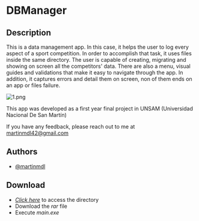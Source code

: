 # DBManager

## Description

This is a data management app.
In this case, it helps the user to log every aspect of a sport competition.
In order to accomplish that task, it uses files inside the same directory.
The user is capable of creating, migrating and showing on screen all the competitors' data.
There are also a menu, visual guides and validations that make it easy to navigate through the app.
In addition, it captures errors and detail them on screen, non of them ends on an app or files failure.

![1.png](https://i.postimg.cc/P5byHWH9/1.png)

This app was developed as a first year final project in UNSAM (Universidad Nacional De San Martín)

If you have any feedback, please reach out to me at martinmdl42@gmail.com

## Authors

- [@martinmdl](https://www.github.com/martinmdl)

## Download

- [*Click here*](https://drive.google.com/file/d/1svxb5j8_D5Bj18EemACtEvYo1DC-UTGI/view?usp=sharing) to access the directory
- Download the *rar* file
- Execute *main.exe*